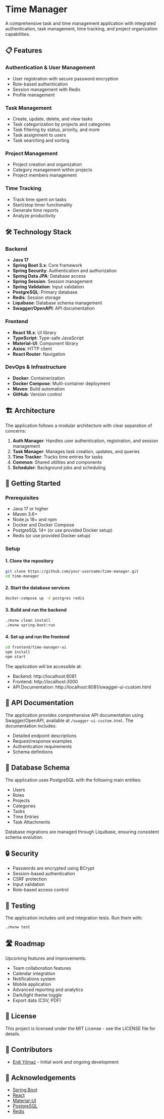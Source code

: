 # Time Manager

A comprehensive task and time management application with integrated authentication, task management, time tracking, and project organization capabilities.


## 📋 Features

### Authentication & User Management
- User registration with secure password encryption
- Role-based authentication
- Session management with Redis
- Profile management

### Task Management
- Create, update, delete, and view tasks
- Task categorization by projects and categories
- Task filtering by status, priority, and more
- Task assignment to users
- Task searching and sorting

### Project Management
- Project creation and organization
- Category management within projects
- Project members management

### Time Tracking
- Track time spent on tasks
- Start/stop timer functionality
- Generate time reports
- Analyze productivity

## 🛠️ Technology Stack

### Backend
- **Java 17**
- **Spring Boot 3.x**: Core framework
- **Spring Security**: Authentication and authorization
- **Spring Data JPA**: Database access
- **Spring Session**: Session management
- **Spring Validation**: Input validation
- **PostgreSQL**: Primary database
- **Redis**: Session storage
- **Liquibase**: Database schema management
- **Swagger/OpenAPI**: API documentation

### Frontend
- **React 18.x**: UI library
- **TypeScript**: Type-safe JavaScript
- **Material-UI**: Component library
- **Axios**: HTTP client
- **React Router**: Navigation

### DevOps & Infrastructure
- **Docker**: Containerization
- **Docker Compose**: Multi-container deployment
- **Maven**: Build automation
- **GitHub**: Version control

## 🏗️ Architecture

The application follows a modular architecture with clear separation of concerns:

1. **Auth Manager**: Handles user authentication, registration, and session management
2. **Task Manager**: Manages task creation, updates, and queries
3. **Time Tracker**: Tracks time entries for tasks
4. **Common**: Shared utilities and components
5. **Scheduler**: Background jobs and scheduling

## 🚀 Getting Started

### Prerequisites
- Java 17 or higher
- Maven 3.6+
- Node.js 18+ and npm
- Docker and Docker Compose
- PostgreSQL 14+ (or use provided Docker setup)
- Redis (or use provided Docker setup)

### Setup

#### 1. Clone the repository
```bash
git clone https://github.com/your-username/time-manager.git
cd time-manager
```

#### 2. Start the database services
```bash
docker-compose up -d postgres redis
```

#### 3. Build and run the backend
```bash
./mvnw clean install
./mvnw spring-boot:run
```

#### 4. Set up and run the frontend
```bash
cd frontend/time-manager-ui
npm install
npm start
```

The application will be accessible at:
- Backend: http://localhost:8081
- Frontend: http://localhost:3000
- API Documentation: http://localhost:8081/swagger-ui-custom.html

## 📝 API Documentation

The application provides comprehensive API documentation using Swagger/OpenAPI, available at `/swagger-ui-custom.html`. The documentation includes:

- Detailed endpoint descriptions
- Request/response examples
- Authentication requirements
- Schema definitions

## 💾 Database Schema

The application uses PostgreSQL with the following main entities:
- Users
- Roles
- Projects
- Categories
- Tasks
- Time Entries
- Task Attachments

Database migrations are managed through Liquibase, ensuring consistent schema evolution.

## 🔒 Security

- Passwords are encrypted using BCrypt
- Session-based authentication
- CSRF protection
- Input validation
- Role-based access control

## 🧪 Testing

The application includes unit and integration tests. Run them with:

```bash
./mvnw test
```

## 🛣️ Roadmap

Upcoming features and improvements:

- Team collaboration features
- Calendar integration
- Notifications system
- Mobile application
- Advanced reporting and analytics
- Dark/light theme toggle
- Export data (CSV, PDF)

## 📄 License

This project is licensed under the MIT License - see the LICENSE file for details.

## 👥 Contributors

- [Erdi Yılmaz](https://github.com/erdiiyilmazz) - Initial work and ongoing development

## 🙏 Acknowledgements

- [Spring Boot](https://spring.io/projects/spring-boot)
- [React](https://reactjs.org/)
- [Material-UI](https://mui.com/)
- [PostgreSQL](https://www.postgresql.org/)
- [Redis](https://redis.io/) 